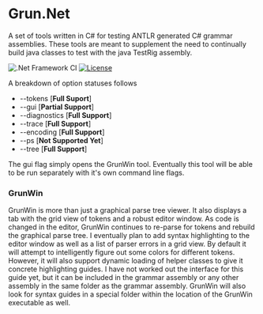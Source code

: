# Grun.Net

A set of tools written in C# for testing ANTLR generated C# grammar assemblies. 
These tools are meant to supplement the need to continually build java classes to test with the java TestRig assembly.

![.Net Framework CI](https://github.com/wiredwiz/Grun.Net/workflows/.Net%20Framework%20CI/badge.svg)
[![License](https://img.shields.io/badge/license-BSD-blue.svg)](https://raw.githubusercontent.com/antlr/antlr4/master/LICENSE.txt)

A breakdown of option statuses follows
- --tokens [**Full Suport**]
- --gui [**Partial Support**]
- --diagnostics [**Full Support**]
- --trace [**Full Support**]
- --encoding [**Full Support**]
- --ps [**Not Supported Yet**]
- --tree [**Full Support**]

The gui flag simply opens the GrunWin tool.  Eventually this tool will be able to be run
separately with it's own command line flags.  

### GrunWin
GrunWin is more than just a graphical parse tree viewer.  It also displays a tab with
the grid view of tokens and a robust editor window.  As code is changed in the editor,
GrunWin continues to re-parse for tokens and rebuild the graphical parse tree.  I eventually
plan to add syntax highlighting to the editor window as well as a list of parser errors in
a grid view.
By default it will attempt to intelligently figure out some colors for different tokens.
However, it will also support dynamic loading of helper classes to give it concrete highlighting guides.
I have not worked out the interface for this guide yet, but it can be included in the grammar assembly
or any other assembly in the same folder as the grammar assembly.
GrunWin will also look for syntax guides in a special folder within the location of the GrunWin executable as well.